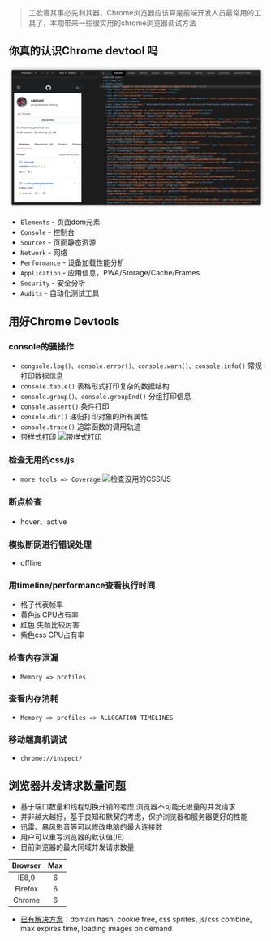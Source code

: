 > 工欲善其事必先利其器，Chrome浏览器应该算是前端开发人员最常用的工具了，本期带来一些很实用的chrome浏览器调试方法

## 你真的认识Chrome devtool 吗
![](../images/chromeDevtool/devtool.png)

* `Elements` - 页面dom元素
* `Console` - 控制台
* `Sources` - 页面静态资源
* `Network` - 网络
* `Performance` - 设备加载性能分析
* `Application` - 应用信息，PWA/Storage/Cache/Frames
* `Security` - 安全分析
* `Audits` - 自动化测试工具

## 用好Chrome Devtools
### console的骚操作
* `congsole.log()、console.error()、console.warn()、console.info()` 常规打印数据信息
* `console.table()` 表格形式打印复杂的数据结构
* `console.group()、console.groupEnd()` 分组打印信息
* `console.assert()` 条件打印
* `console.dir()` 递归打印对象的所有属性
* `console.trace()` 追踪函数的调用轨迹
* 带样式打印
![带样式打印](../images/console.jpg)

### 检查无用的css/js
* `more tools => Coverage`
![检查没用的CSS/JS](../images/coverage.jpg)

### 断点检查
* hover、active

### 模拟断网进行错误处理
* offline

### 用timeline/performance查看执行时间
* 格子代表帧率
* 黄色js CPU占有率
* 红色 失帧比较厉害
* 紫色css CPU占有率

### 检查内存泄漏
* `Memory => profiles`

### 查看内存消耗
* `Memory => profiles => ALLOCATION TIMELINES`

### 移动端真机调试
* `chrome://inspect/`

## 浏览器并发请求数量问题
* 基于端口数量和线程切换开销的考虑,浏览器不可能无限量的并发请求
* 并非越大越好，基于良知和默契的考虑，保护浏览器和服务器更好的性能
* 迅雷、暴风影音等可以修改电脑的最大连接数
* 用户可以重写浏览器的默认值(IE)
* 目前浏览器的最大同域并发请求数量
	
Browser|Max
:--:|:--:
IE8,9| 6
Firefox|6
Chrome|6

* [已有解决方案](https://www.zhihu.com/question/20474326/answer/15696641)：domain hash, cookie free, css sprites, js/css combine, max expires time, loading images on demand